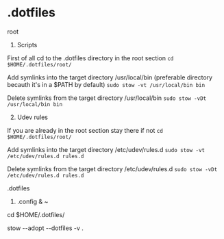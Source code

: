 # .dotfiles

root
  
1. Scripts

First of all cd to the .dotfiles directory in the root section 
```cd $HOME/.dotfiles/root/```  

Add symlinks into the target directory /usr/local/bin (preferable directory becauth it's in a $PATH by default)
```sudo stow -vt /usr/local/bin bin``` 

Delete symlinks from the target directory /usr/local/bin
```sudo stow -vDt /usr/local/bin bin``` 

2. Udev rules    

If you are already in the root section stay there if not
```cd $HOME/.dotfiles/root/```

Add symlinks into the target directory /etc/udev/rules.d
```sudo stow -vt /etc/udev/rules.d rules.d```

Delete symlinks from the target directory /etc/udev/rules.d
```sudo stow -vDt /etc/udev/rules.d rules.d```

.dotfiles

1. .config & ~

cd $HOME/.dotfiles/
 
stow --adopt --dotfiles -v .
